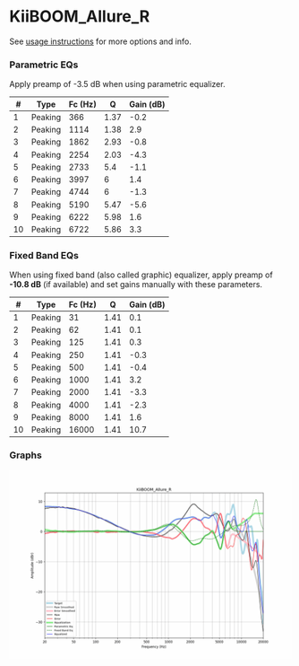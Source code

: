 # KiiBOOM_Allure_R
See [usage instructions](https://github.com/jaakkopasanen/AutoEq#usage) for more options and info.

### Parametric EQs
Apply preamp of -3.5 dB when using parametric equalizer.

|   # | Type    |   Fc (Hz) |    Q |   Gain (dB) |
|-----|---------|-----------|------|-------------|
|   1 | Peaking |       366 | 1.37 |        -0.2 |
|   2 | Peaking |      1114 | 1.38 |         2.9 |
|   3 | Peaking |      1862 | 2.93 |        -0.8 |
|   4 | Peaking |      2254 | 2.03 |        -4.3 |
|   5 | Peaking |      2733 | 5.4  |        -1.1 |
|   6 | Peaking |      3997 | 6    |         1.4 |
|   7 | Peaking |      4744 | 6    |        -1.3 |
|   8 | Peaking |      5190 | 5.47 |        -5.6 |
|   9 | Peaking |      6222 | 5.98 |         1.6 |
|  10 | Peaking |      6722 | 5.86 |         3.3 |

### Fixed Band EQs
When using fixed band (also called graphic) equalizer, apply preamp of **-10.8 dB** (if available) and set gains manually with these parameters.

|   # | Type    |   Fc (Hz) |    Q |   Gain (dB) |
|-----|---------|-----------|------|-------------|
|   1 | Peaking |        31 | 1.41 |         0.1 |
|   2 | Peaking |        62 | 1.41 |         0.1 |
|   3 | Peaking |       125 | 1.41 |         0.3 |
|   4 | Peaking |       250 | 1.41 |        -0.3 |
|   5 | Peaking |       500 | 1.41 |        -0.4 |
|   6 | Peaking |      1000 | 1.41 |         3.2 |
|   7 | Peaking |      2000 | 1.41 |        -3.3 |
|   8 | Peaking |      4000 | 1.41 |        -2.3 |
|   9 | Peaking |      8000 | 1.41 |         1.6 |
|  10 | Peaking |     16000 | 1.41 |        10.7 |

### Graphs
![](./KiiBOOM_Allure_R.png)
